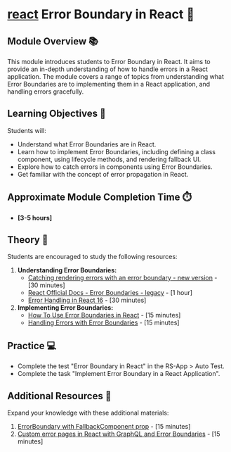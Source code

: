 [//]: # (TODO куда ссылка из тайтла должна вести?)

# [react](../) Error Boundary in React 🌟

## Module Overview 📚

This module introduces students to Error Boundary in React. It aims to provide an in-depth understanding of how to handle errors
in a React application. The module covers a range of topics from understanding what Error Boundaries are to implementing
them in a React application, and handling errors gracefully.

## Learning Objectives 🎯

Students will:

- Understand what Error Boundaries are in React.
- Learn how to implement Error Boundaries, including defining a class component, using lifecycle methods, and rendering
  fallback UI.
- Explore how to catch errors in components using Error Boundaries.
- Get familiar with the concept of error propagation in React.

## Approximate Module Completion Time ⏱️

- **[3-5 hours]**

## Theory 📖

Students are encouraged to study the following resources:

1. **Understanding Error Boundaries:**
    - [Catching rendering errors with an error boundary - new version](https://react.dev/reference/react/Component#catching-rendering-errors-with-an-error-boundary) - [30 minutes] 
    - [React Official Docs - Error Boundaries - legacy](https://legacy.reactjs.org/docs/error-boundaries.html) - [1 hour]
    - [Error Handling in React 16](https://legacy.reactjs.org/blog/2017/07/26/error-handling-in-react-16.html) - [30 minutes]
2. **Implementing Error Boundaries:**
    - [How To Use Error Boundaries in React](https://www.digitalocean.com/community/tutorials/react-error-boundaries) - [15 minutes]
    - [Handling Errors with Error Boundaries](https://codepen.io/gaearon/pen/wqvxGa?editors=0010) - [15 minutes]

[//]: # (TODO Practice?)

## Practice 💻

- Complete the test "Error Boundary in React" in the RS-App > Auto Test.
- Complete the task "Implement Error Boundary in a React Application".

## Additional Resources 📘

Expand your knowledge with these additional materials:

1. [ErrorBoundary with FallbackComponent prop](https://github.com/bvaughn/react-error-boundary?tab=readme-ov-file#errorboundary-with-fallbackcomponent-prop) - [15 minutes]
2. [Custom error pages in React with GraphQL and Error Boundaries](https://www.freecodecamp.org/news/how-to-handle-graphql-errors-with-react-error-boundaries-dd9273feda85/) - [15 minutes]

